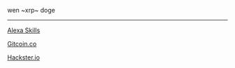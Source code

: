 wen ~xrp~ doge

---

[Alexa Skills](https://www.amazon.com/s?k=exp0nge&i=alexa-skills)

[Gitcoin.co](https://gitcoin.co/exp0nge)

[Hackster.io](https://www.hackster.io/exp0nge)

